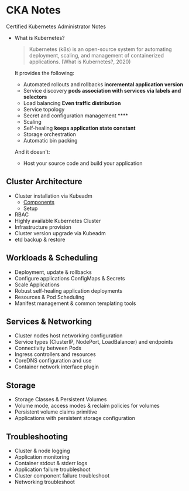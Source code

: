 # CKA Notes
Certified Kubernetes Administrator Notes

- What is Kubernetes?
  
  > Kubernetes (k8s) is an open-source system for automating deployment, scaling, and management of containerized applications. (What is Kubernetes?, 2020)

  It provides the following:
  - Automated rollouts and rollbacks **incremental application version**
  - Service discovery **pods association with services via labels and selectors**
  - Load balancing **Even traffic distribution**
  - Service topology
  - Secret and configuration management ****
  - Scaling
  - Self-healing **keeps application state constant**
  - Storage orchestration
  - Automatic bin packing

  And it doesn't:
  - Host your source code and build your application
  <!-- TO DO -->

## Cluster Architecture
- Cluster installation via Kubeadm
  - [Components](https://github.com/unjabulomajozi/cka/blob/master/Cluster%20Architecture/Cluster%20Installation%20via%20Kubeadm/Components.md)
  - Setup
- RBAC
- Highly available Kubernetes Cluster
- Infrastructure provision
- Cluster version upgrade via Kubeadm
- etd backup & restore
## Workloads & Scheduling
- Deployment, update & rollbacks
- Configure applications ConfigMaps & Secrets
- Scale Applications
- Robust self-healing application deployments
- Resources & Pod Scheduling
- Manifest management & common templating tools
## Services & Networking
- Cluster nodes host networking configuration
- Service types (ClusterIP, NodePort, LoadBalancer) and endpoints
- Connectivity between Pods
- Ingress controllers and resources
- CoreDNS configuration and use
- Container network interface plugin
## Storage
- Storage Classes & Persistent Volumes
- Volume mode, access modes & reclaim policies for volumes
- Persistent volume claims primitive
- Applications with persistent storage configuration
## Troubleshooting
- Cluster & node logging
- Application monitoring
- Container stdout & stderr logs
- Application failure troubleshoot
- Cluster component failure troubleshoot
- Networking troubleshoot